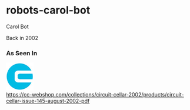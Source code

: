 # robots-carol-bot

Carol Bot

Back in 2002

### As Seen In
[![](art/circuitcellar.jpg)](https://circuitcellar.com/)<br>
https://cc-webshop.com/collections/circuit-cellar-2002/products/circuit-cellar-issue-145-august-2002-pdf
